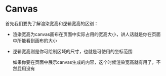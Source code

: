 # Canvas

首先我们要先了解渲染宽高和逻辑宽高的区别：

* 渲染宽高为canvas画布在页面中实际占用的宽高大小，讲人话就是你在页面中所能看到画布的大小

* 逻辑宽高则是你可绘制区域的尺寸，也就是可使用的坐标范围

  如果你要在页面中展示canvas生成的内容，这个时候渲染宽高就有用了，不然屁用没有

